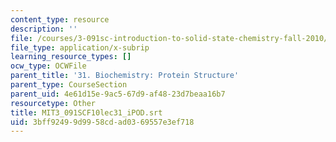 ```yaml
---
content_type: resource
description: ''
file: /courses/3-091sc-introduction-to-solid-state-chemistry-fall-2010/3bff92499d9958cdad0369557e3ef718_MIT3_091SCF10lec31_iPOD.vtt
file_type: application/x-subrip
learning_resource_types: []
ocw_type: OCWFile
parent_title: '31. Biochemistry: Protein Structure'
parent_type: CourseSection
parent_uid: 4e61d15e-9ac5-67d9-af48-23d7beaa16b7
resourcetype: Other
title: MIT3_091SCF10lec31_iPOD.srt
uid: 3bff9249-9d99-58cd-ad03-69557e3ef718
---
```

